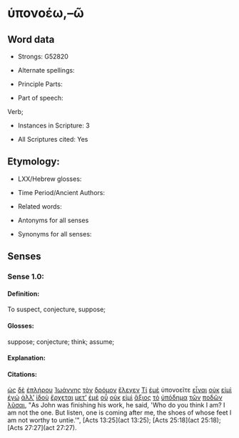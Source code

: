 # ὑπονοέω,–ῶ 

<!-- Status: S2=NeedsFinalCheck -->
<!-- Lexica used for edits: BDAG, FFM, LN, A-S -->

## Word data

* Strongs: G52820

* Alternate spellings:

* Principle Parts: 

* Part of speech: 

Verb;

* Instances in Scripture: 3

* All Scriptures cited: Yes

## Etymology: 

* LXX/Hebrew glosses: 

* Time Period/Ancient Authors: 

* Related words: 

* Antonyms for all senses

* Synonyms for all senses: 

## Senses 

### Sense 1.0:

#### Definition: 

To suspect, conjecture, suppose;

#### Glosses:

suppose; conjecture; think; assume;

#### Explanation:

#### Citations:

[ὡς](../G56130/01.md) [δὲ](../G11610/01.md) [ἐπλήρου](../G41370/01.md) [Ἰωάννης](../G24910/01.md) [τὸν](../G35880/01.md) [δρόμον](../G14080/01.md) [ἔλεγεν](../G30040/01.md) [Τί](../G51010/01.md) [ἐμὲ](../G14730/01.md) ὑπονοεῖτε [εἶναι](../G99999/01.md) [οὐκ](../G37560/01.md) [εἰμὶ](../G99999/01.md) [ἐγώ](../G14730/01.md) [ἀλλ’](../G02350/01.md) [ἰδοὺ](../G37080/01.md) [ἔρχεται](../G20640/01.md) [μετ’](../G33260/01.md) [ἐμὲ](../G14730/01.md) [οὗ](../G37390/01.md) [οὐκ](../G37560/01.md) [εἰμὶ](../G99999/01.md) [ἄξιος](../G05140/01.md) [τὸ](../G35880/01.md) [ὑπόδημα](../G52660/01.md) [τῶν](../G35880/01.md) [ποδῶν](../G42280/01.md) [λῦσαι](../G30890/01.md), 
"As John was finishing his work, he said, 'Who do you think I am? I am not the one. But listen, one is coming after me, the shoes of whose feet I am not worthy to untie.'", 
[Acts 13:25](act 13:25);  [Acts 25:18](act 25:18);  [Acts 27:27](act 27:27).                                                
